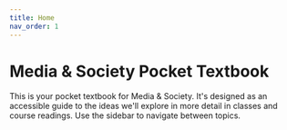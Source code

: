 ```yaml
---
title: Home
nav_order: 1
---
```


# Media & Society Pocket Textbook

This is your pocket textbook for Media & Society. It's designed as an accessible guide to the ideas we'll explore in more detail in classes and course readings. Use the sidebar to navigate between topics.
